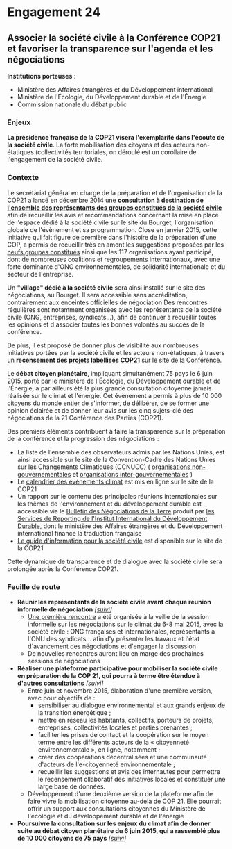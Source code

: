 # Engagement 24

## Associer la société civile à la Conférence COP21 et favoriser la transparence sur l'agenda et les négociations

**Institutions porteuses** :
- Ministère des Affaires étrangères et du Développement international
- Ministère de l'Écologie, du Développement durable et de l'Énergie
- Commission nationale du débat public

### Enjeux

**La présidence française de la COP21 visera l'exemplarité dans l'écoute de la société civile**. La forte mobilisation des citoyens et des acteurs non-étatiques (collectivités territoriales, on déroulé est un corollaire de l'engagement de la société civile.

### Contexte

Le secrétariat général en charge de la préparation et de l'organisation de la COP21 a lancé en décembre 2014 une **consultation à destination de [l'ensemble des représentants des groupes constitués de la société civile](http://www.cop21.gouv.fr/fr/societe-civile)** afin de recueillir les avis et recommandations concernant la mise en place de l'espace dédié à la société civile sur le site du Bourget, l'organisation globale de l'évènement et sa programmation. Close en janvier 2015, cette initiative qui fait figure de première dans l'histoire de la préparation d'une COP, a permis de recueillir très en amont les suggestions proposées par les [neufs groupes constitués](http://www.cop21.gouv.fr/fr/societe-civile) ainsi que les 117 organisations ayant participé, dont de nombreuses coalitions et regroupements internationaux, avec une forte dominante d'ONG environnementales, de solidarité internationale et du secteur de l'entreprise.

Un **"village" dédié à la société civile** sera ainsi installé sur le site des négociations, au Bourget. Il sera accessible sans accréditation, contrairement aux enceintes officielles de négociation Des rencontres régulières sont notamment organisées avec les représentants de la société civile (ONG, entreprises, syndicats…), afin de continuer à recueillir toutes les opinions et d'associer toutes les bonnes volontés au succès de la conférence.

De plus, il est proposé de donner plus de visibilité aux nombreuses initiatives portées par la société civile et les acteurs non-étatiques, à travers un **recensement des [projets labellisés COP21](http://www.cop21.gouv.fr/fr/societe-civile/labellisation-et-soutien-aux-projets)** sur le site de la Conférence.

Le **débat citoyen planétaire**, impliquant simultanément 75 pays le 6 juin 2015, porté par le ministère de l'Écologie, du Développement durable et de l'Énergie, a par ailleurs été la plus grande consultation citoyenne jamais réalisée sur le climat et l'énergie. Cet évènement a permis à plus de 10 000 citoyens du monde entier de s'informer, de délibérer, de se former une opinion éclairée et de donner leur avis sur les cinq sujets-clé des négociations de la 21 Conférence des Parties (COP21).

Des premiers éléments contribuent à faire la transparence sur la préparation de la conférence et la progression des négociations :

- La liste de l'ensemble des observateurs admis par les Nations Unies, est ainsi accessible sur le site de la Convention-Cadre des Nations Unies sur les Changements Climatiques (CCNUCC) ( [organisations non-gouvernementales](http://maindb.unfccc.int/public/ngo.pl?mode=wim&search=A) et [organisations inter-gouvernementales](http://maindb.unfccc.int/public/igo.pl?mode=wim) )
- Le [calendrier des événements climat](http://www.cop21.gouv.fr/fr/espace-medias/salle-de-presse/de-lima-paris-calendrier-des-evenements-climat) est mis en ligne sur le site de la COP21
- Un rapport sur le contenu des principales réunions internationales sur les thèmes de l'environnement et du développement durable est accessible via le [Bulletin des Négociations de la Terre](http://www.iisd.ca/climate/adp/adp2-8/) produit par [les Services de Reporting de l'Institut International du Développement Durable](http://www.iisd.ca/), dont le ministère des Affaires étrangères et du Développement international finance la traduction française
- [Le guide d'information pour la société civile](http://www.developpement-durable.gouv.fr/IMG/pdf/Guide_d_informations_societe_civile_COP21v8_cle81c47e.pdf) est disponible sur le site de la COP21

Cette dynamique de transparence et de dialogue avec la société civile sera prolongée après la Conférence COP21.

### Feuille de route

- **Réunir les représentants de la société civile avant chaque réunion informelle de négociation**
  _[[suivi](https://git.framasoft.org/etalab/suivi/issues/194)]_
    - [Une première rencontre](http://www.developpement-durable.gouv.fr/Au-Bourget-pour-les-lyceens-c-est.html?var_mode=calcul) a été organisée à la veille de la session informelle sur les négociations sur le climat du 6-8 mai 2015, avec la société civile : ONG françaises et internationales, représentants à l'ONU des syndicats… afin d'y présenter les travaux et l'état d'avancement des négociations et d'engager la discussion
    - De nouvelles rencontres auront lieu en marge des prochaines sessions de négociations
- **Réaliser une plateforme participative pour mobiliser la société civile en préparation de la COP 21, qui pourra à terme être étendue à d'autres consultations**
  _[[suivi](https://git.framasoft.org/etalab/suivi/issues/195)]_
    - Entre juin et novembre 2015, élaboration d'une première version, avec pour objectifs de :
        - sensibiliser au dialogue environnemental et aux grands enjeux de la transition énergétique ;
        - mettre en réseau les habitants, collectifs, porteurs de projets, entreprises, collectivités locales et parties prenantes ;
        - faciliter les prises de contact et la coopération sur le moyen terme entre les différents  acteurs  de  la  « citoyenneté  environnementale »,  en  ligne, notamment ;
        - créer des coopérations décentralisées et une communauté d'acteurs de l'e-citoyenneté environnementale ;
        - recueillir les suggestions et avis des internautes pour permettre le recensement ollaboratif des initiatives locales et constituer une large base de données.
    - Développement d'une deuxième version de la plateforme afin de faire vivre la mobilisation citoyenne au-delà de COP 21. Elle pourrait offrir un support aux consultations citoyennes du Ministère de l'écologie et du développement durable et de l'énergie
- **Poursuivre la consultation sur les enjeux du climat afin de donner suite au débat citoyen planétaire du 6 juin 2015, qui a rassemblé plus de 10 000 citoyens de 75 pays**
  _[[suivi](https://git.framasoft.org/etalab/suivi/issues/196)]_
